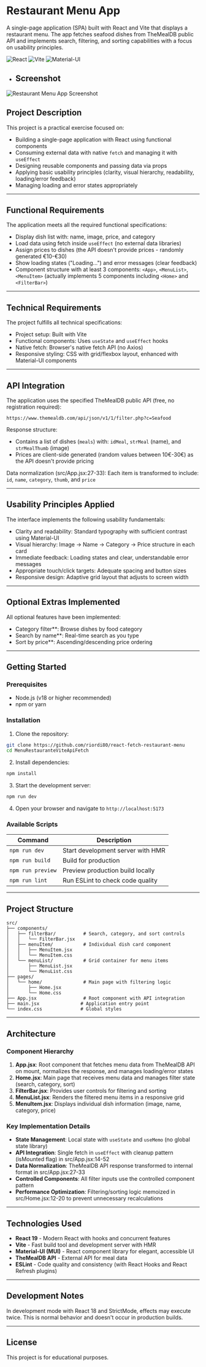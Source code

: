 # Restaurant Menu App

A single-page application (SPA) built with React and Vite that displays a restaurant menu. The app fetches seafood dishes from TheMealDB public API and implements search, filtering, and sorting capabilities with a focus on usability principles.

![React](https://img.shields.io/badge/React-19.1.1-blue?logo=react)
![Vite](https://img.shields.io/badge/Vite-7.1.7-646CFF?logo=vite)
![Material-UI](https://img.shields.io/badge/Material--UI-7.3.4-007FFF?logo=mui)

+  ## Screenshot
  
![Restaurant Menu App Screenshot](public/screenshot.jpg)


## Project Description

This project is a practical exercise focused on:
- Building a single-page application with React using functional components
- Consuming external data with native `fetch` and managing it with `useEffect`
- Designing reusable components and passing data via props
- Applying basic usability principles (clarity, visual hierarchy, readability, loading/error feedback)
- Managing loading and error states appropriately

---

## Functional Requirements

The application meets all the required functional specifications:

- Display dish list with: name, image, price, and category
- Load data using fetch inside `useEffect` (no external data libraries)
- Assign prices to dishes (the API doesn't provide prices - randomly generated €10-€30)
- Show loading states ("Loading...") and error messages (clear feedback)
- Component structure with at least 3 components: `<App>`, `<MenuList>`, `<MenuItem>` (actually implements 5 components including `<Home>` and `<FilterBar>`)

---

## Technical Requirements

The project fulfills all technical specifications:

- Project setup: Built with Vite
- Functional components: Uses `useState` and `useEffect` hooks
- Native fetch: Browser's native fetch API (no Axios)
- Responsive styling: CSS with grid/flexbox layout, enhanced with Material-UI components

---

## API Integration

The application uses the specified TheMealDB public API (free, no registration required):

```
https://www.themealdb.com/api/json/v1/1/filter.php?c=Seafood
```

Response structure:
- Contains a list of dishes (`meals`) with: `idMeal`, `strMeal` (name), and `strMealThumb` (image)
- Prices are client-side generated (random values between 10€-30€) as the API doesn't provide pricing

Data normalization (src/App.jsx:27-33):
Each item is transformed to include: `id`, `name`, `category`, `thumb`, and `price`

---

## Usability Principles Applied

The interface implements the following usability fundamentals:

- Clarity and readability: Standard typography with sufficient contrast using Material-UI
- Visual hierarchy: Image → Name → Category → Price structure in each card
- Immediate feedback: Loading states and clear, understandable error messages
- Appropriate touch/click targets: Adequate spacing and button sizes
- Responsive design: Adaptive grid layout that adjusts to screen width

---

## Optional Extras Implemented

All optional features have been implemented:

- Category filter**: Browse dishes by food category
- Search by name**: Real-time search as you type
- Sort by price**: Ascending/descending price ordering

---

## Getting Started

### Prerequisites

- Node.js (v18 or higher recommended)
- npm or yarn

### Installation

1. Clone the repository:
```bash
git clone https://github.com/riordi80/react-fetch-restaurant-menu
cd MenuRestauranteViteApiFetch
```

2. Install dependencies:
```bash
npm install
```

3. Start the development server:
```bash
npm run dev
```

4. Open your browser and navigate to `http://localhost:5173`

### Available Scripts

| Command | Description |
|---------|-------------|
| `npm run dev` | Start development server with HMR |
| `npm run build` | Build for production |
| `npm run preview` | Preview production build locally |
| `npm run lint` | Run ESLint to check code quality |

---

## Project Structure

```
src/
├── components/
│   ├── filterBar/          # Search, category, and sort controls
│   │   └── FilterBar.jsx
│   ├── menuItem/           # Individual dish card component
│   │   ├── MenuItem.jsx
│   │   └── MenuItem.css
│   └── menuList/           # Grid container for menu items
│       ├── MenuList.jsx
│       └── MenuList.css
├── pages/
│   └── home/               # Main page with filtering logic
│       ├── Home.jsx
│       └── Home.css
├── App.jsx                 # Root component with API integration
├── main.jsx               # Application entry point
└── index.css              # Global styles
```

---

## Architecture

### Component Hierarchy

1. **App.jsx**: Root component that fetches menu data from TheMealDB API on mount, normalizes the response, and manages loading/error states
2. **Home.jsx**: Main page that receives menu data and manages filter state (search, category, sort)
3. **FilterBar.jsx**: Provides user controls for filtering and sorting
4. **MenuList.jsx**: Renders the filtered menu items in a responsive grid
5. **MenuItem.jsx**: Displays individual dish information (image, name, category, price)

### Key Implementation Details

- **State Management**: Local state with `useState` and `useMemo` (no global state library)
- **API Integration**: Single fetch in `useEffect` with cleanup pattern (isMounted flag) in src/App.jsx:14-52
- **Data Normalization**: TheMealDB API response transformed to internal format in src/App.jsx:27-33
- **Controlled Components**: All filter inputs use the controlled component pattern
- **Performance Optimization**: Filtering/sorting logic memoized in src/Home.jsx:12-20 to prevent unnecessary recalculations

---

## Technologies Used

- **React 19** - Modern React with hooks and concurrent features
- **Vite** - Fast build tool and development server with HMR
- **Material-UI (MUI)** - React component library for elegant, accessible UI
- **TheMealDB API** - External API for meal data
- **ESLint** - Code quality and consistency (with React Hooks and React Refresh plugins)

---

## Development Notes

In development mode with React 18 and StrictMode, effects may execute twice. This is normal behavior and doesn't occur in production builds.

---

## License

This project is for educational purposes.